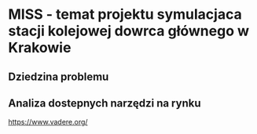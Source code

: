 # MISS - temat projektu symulacjaca stacji kolejowej dowrca głównego w Krakowie
## Dziedzina problemu
## Analiza dostepnych narzędzi na rynku
https://www.vadere.org/
